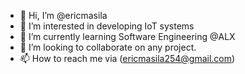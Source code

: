 - 👋 Hi, I’m @ericmasila
- 👀 I’m interested in developing IoT systems 
- 🌱 I’m currently learning Software Engineering @ALX
- 💞️ I’m looking to collaborate on any project.
- 📫 How to reach me via (ericmasila254@gmail.com)

<!---
ericmasila/ericmasila is a ✨ special ✨ repository because its `README.md` (this file) appears on your GitHub profile.
You can click the Preview link to take a look at your changes.
--->
